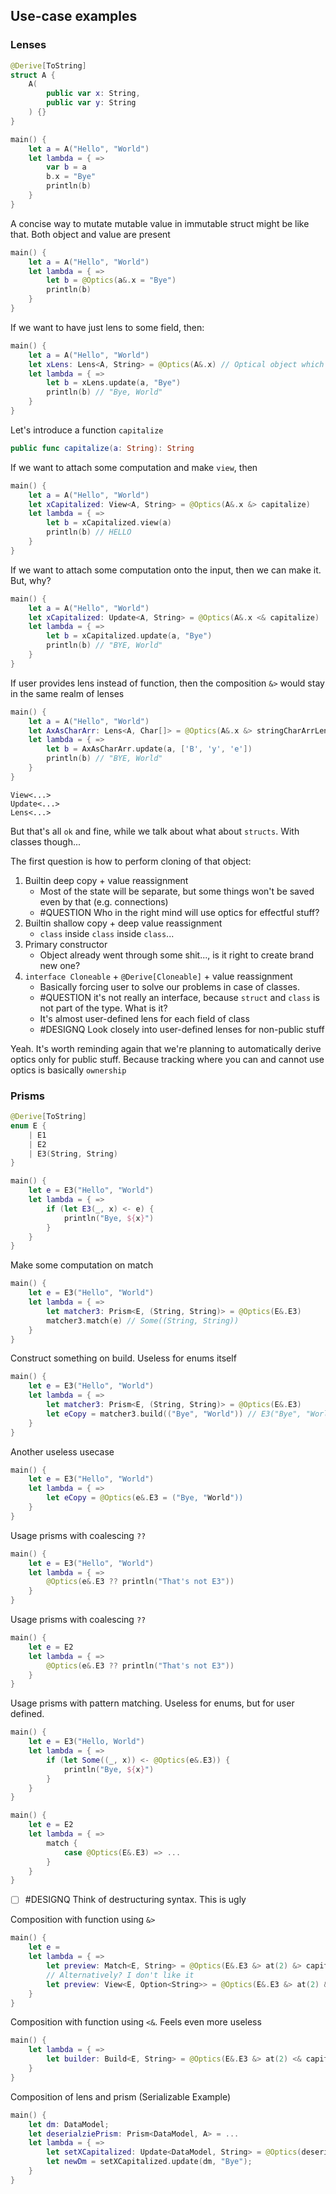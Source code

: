 ## Use-case examples

### Lenses
```swift
@Derive[ToString]
struct A {
	A(
		public var x: String,
		public var y: String
	) {}
}

main() {
	let a = A("Hello", "World")
	let lambda = { => 
		var b = a
		b.x = "Bye"
		println(b)
	}
}
```

A concise way to mutate mutable value in immutable struct might be like that. Both object and value are present
```swift
main() {
	let a = A("Hello", "World")
	let lambda = { => 
		let b = @Optics(a&.x = "Bye")
		println(b)
	}
}
```
If we want to have just lens to some field, then:
```swift
main() {
	let a = A("Hello", "World")
	let xLens: Lens<A, String> = @Optics(A&.x) // Optical object which didn't capture object of type
	let lambda = { =>
		let b = xLens.update(a, "Bye")
		println(b) // "Bye, World"
	}
}
```
Let's introduce a function `capitalize`
```swift
public func capitalize(a: String): String
```
If we want to attach some computation and make `view`, then
```swift
main() {
	let a = A("Hello", "World")
	let xCapitalized: View<A, String> = @Optics(A&.x &> capitalize)
	let lambda = { =>
		let b = xCapitalized.view(a)
		println(b) // HELLO
	}
}
```

If we want to attach some computation onto the input, then we can make it. But, why?
```swift
main() {
	let a = A("Hello", "World")
	let xCapitalized: Update<A, String> = @Optics(A&.x <& capitalize)
	let lambda = { =>
		let b = xCapitalized.update(a, "Bye")
		println(b) // "BYE, World"
	}
}
```

If user provides lens instead of function, then the composition `&>` would stay in the same realm of lenses

```swift
main() {
	let a = A("Hello", "World")
	let AxAsCharArr: Lens<A, Char[]> = @Optics(A&.x &> stringCharArrLens)
	let lambda = { =>
		let b = AxAsCharArr.update(a, ['B', 'y', 'e'])
		println(b) // "BYE, World"
	}
}
```

```
View<...>
Update<...>
Lens<...>
```

But that's all `ok` and fine, while we talk about what about `structs`. With classes though...

The first question is how to perform cloning of that object:

1. Builtin deep copy + value reassignment
	- Most of the state will be separate, but some things won't be saved even by that (e.g. connections)
	- #QUESTION Who in the right mind will use optics for effectful stuff?
2. Builtin shallow copy + deep value reassignment
	- `class` inside `class` inside `class`...
3. Primary constructor
	- Object already went through some shit..., is it right to create brand new one?
4. `interface Cloneable` + `@Derive[Cloneable]` + value reassignment
	- Basically forcing user to solve our problems in case of classes.
	- #QUESTION it's not really an interface, because `struct` and `class` is not part of the type. What is it?
	- It's almost user-defined lens for each field of class
	- #DESIGNQ Look closely into user-defined lenses for non-public stuff

Yeah. It's worth reminding again that we're planning to automatically derive optics only for public stuff. Because tracking where you can and cannot use optics is basically `ownership`


### Prisms

```swift
@Derive[ToString]
enum E {
	| E1
	| E2
	| E3(String, String)
}

main() {
	let e = E3("Hello", "World")
	let lambda = { => 
		if (let E3(_, x) <- e) {
			println("Bye, ${x}")
		}
	}
}
```

Make some computation on match
```swift
main() {
	let e = E3("Hello", "World")
	let lambda = { => 
		let matcher3: Prism<E, (String, String)> = @Optics(E&.E3)
		matcher3.match(e) // Some((String, String))
	}
}
```

Construct something on build. Useless for enums itself
```swift
main() {
	let e = E3("Hello", "World")
	let lambda = { => 
		let matcher3: Prism<E, (String, String)> = @Optics(E&.E3)
		let eCopy = matcher3.build(("Bye", "World")) // E3("Bye", "World")
	}
}
```
Another useless usecase
```swift
main() {
	let e = E3("Hello", "World")
	let lambda = { => 
		let eCopy = @Optics(e&.E3 = ("Bye, "World"))
	}
}
```
Usage prisms with coalescing `??`
```swift
main() {
	let e = E3("Hello", "World")
	let lambda = { => 
		@Optics(e&.E3 ?? println("That's not E3"))
	}
}
```
Usage prisms with coalescing `??`
```swift
main() {
	let e = E2
	let lambda = { => 
		@Optics(e&.E3 ?? println("That's not E3"))
	}
}
```
Usage prisms with pattern matching. Useless for enums, but for user defined.
```swift
main() {
	let e = E3("Hello, World")
	let lambda = { => 
		if (let Some((_, x)) <- @Optics(e&.E3)) {
			println("Bye, ${x}")
		}
	}
}

main() {
	let e = E2
	let lambda = { => 
		match {
		    case @Optics(E&.E3) => ...
		}
	}
}
```
- [ ] #DESIGNQ Think of destructuring syntax. This is ugly

Composition with function using `&>`
```swift
main() {
	let e =
	let lambda = { => 
		let preview: Match<E, String> = @Optics(E&.E3 &> at(2) &> capitalize
		// Alternatively? I don't like it
		let preview: View<E, Option<String>> = @Optics(E&.E3 &> at(2) &> capitalize
	}
}
```

Composition with function using `<&`. Feels even more useless
```swift
main() {
	let lambda = { => 
		let builder: Build<E, String> = @Optics(E&.E3 &> at(2) <& capitalize
	}
}
```

Composition of lens and prism (Serializable Example)

```swift
main() {
	let dm: DataModel;
	let deserialziePrism: Prism<DataModel, A> = ...
	let lambda = { => 
		let setXCapitalized: Update<DataModel, String> = @Optics(deserializePrism &> A&.x <& capitalzied)
		let newDm = setXCapitalized.update(dm, "Bye");
	}
}
```
